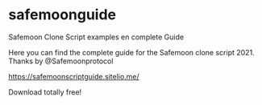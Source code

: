 # safemoonguide
Safemoon Clone Script examples en complete Guide


Here you can find the complete guide for the Safemoon clone script 2021. Thanks by @Safemoonprotocol

https://safemoonscriptguide.sitelio.me/

Download totally free!
